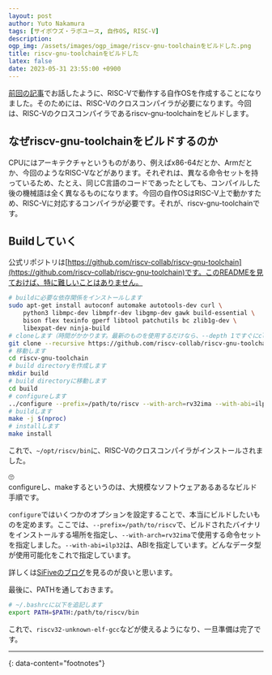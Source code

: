 ```yaml
---
layout: post
author: Yuto Nakamura
tags: [サイボウズ・ラボユース, 自作OS, RISC-V]
description: 
ogp_img: /assets/images/ogp_image/riscv-gnu-toolchainをビルドした.png
title: riscv-gnu-toolchainをビルドした
latex: false
date: 2023-05-31 23:55:00 +0900
---
```


[前回の記事](https://yutyan.dev/cybozu-labyouth)でお話したように、RISC-Vで動作する自作OSを作成することになりました。そのためには、RISC-Vのクロスコンパイラが必要になります。今回は、RISC-Vのクロスコンパイラであるriscv-gnu-toolchainをビルドします。

## なぜriscv-gnu-toolchainをビルドするのか
CPUにはアーキテクチャというものがあり、例えばx86-64だとか、Armだとか、今回のようなRISC-Vなどがあります。それぞれは、異なる命令セットを持っているため、たとえ、同じC言語のコードであったとしても、コンパイルした後の機械語は全く異なるものになります。今回の自作OSはRISC-V上で動かすため、RISC-Vに対応するコンパイラが必要です。それが、riscv-gnu-toolchainです。

## Buildしていく
公式リポジトリは[https://github.com/riscv-collab/riscv-gnu-toolchain](https://github.com/riscv-collab/riscv-gnu-toolchain)です。このREADMEを見ておけば、特に難しいことはありません。

```bash
# buildに必要な依存関係をインストールします
sudo apt-get install autoconf automake autotools-dev curl \
    python3 libmpc-dev libmpfr-dev libgmp-dev gawk build-essential \
    bison flex texinfo gperf libtool patchutils bc zlib1g-dev \
    libexpat-dev ninja-build
# cloneします（時間がかかります。最新のものを使用するだけなら、--depth 1ですぐにcloneできます）
git clone --recursive https://github.com/riscv-collab/riscv-gnu-toolchain
# 移動します
cd riscv-gnu-toolchain
# build directoryを作成します
mkdir build
# build directoryに移動します
cd build
# configureします
../configure --prefix=/path/to/riscv --with-arch=rv32ima --with-abi=ilp32
# buildします
make -j $(nproc)
# installします
make install
```

これで、`~/opt/riscv/bin`に、RISC-Vのクロスコンパイラがインストールされました。

<aside class="msg message">
<span class="msg-symbol">🙄</span>
<div class="msg-content">
configureし、makeするというのは、大規模なソフトウェアあるあるなビルド手順です。
</div>
</aside>


`configure`ではいくつかのオプションを設定することで、本当にビルドしたいものを定めます。ここでは、`--prefix=/path/to/riscv`で、ビルドされたバイナリをインストールする場所を指定し、`--with-arch=rv32ima`で使用する命令セットを指定しました。`--with-abi=ilp32`は、ABIを指定しています。どんなデータ型が使用可能化をこれで指定しています。

詳しくは[SiFiveのブログ](https://www.sifive.com/blog/all-aboard-part-1-compiler-args)を見るのが良いと思います。

最後に、PATHを通しておきます。

```bash
# ~/.bashrcに以下を追記します
export PATH=$PATH:/path/to/riscv/bin
```

これで、`riscv32-unknown-elf-gcc`などが使えるようになり、一旦準備は完了です。

---
{: data-content="footnotes"}
